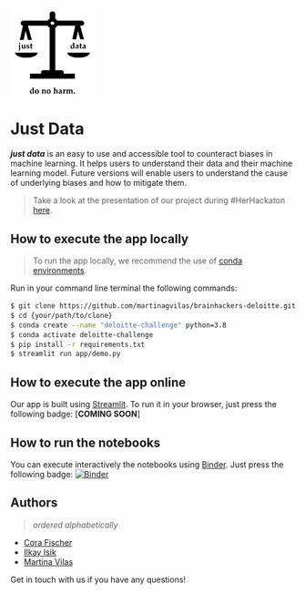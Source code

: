 
<img align="center" src="app/deloitte_pitch_logo_square_blackV2.png" alt="black_logo" width="150" />


# Just Data
___just data___ is an easy to use and accessible tool to counteract biases in machine learning. It helps users to understand their data and their machine learning model. Future versions will enable users to understand the cause of underlying biases and how to mitigate them.

> Take a look at the presentation of our project during #HerHackaton [here](https://docs.google.com/presentation/d/19n3YCCHYo_L5I6NWru_N_1UXOiQzOQu_ntFsj3xzPuE/edit#slide=id.ge12f623f95_0_45).

## How to execute the app locally
> To run the app locally, we recommend the use of [conda environments](https://www.anaconda.com/).

Run in your command line terminal the following commands:

```bash
$ git clone https://github.com/martinagvilas/brainhackers-deloitte.git
$ cd {your/path/to/clone}
$ conda create --name "deloitte-challenge" python=3.8
$ conda activate deloitte-challenge
$ pip install -r requirements.txt
$ streamlit run app/demo.py
```

## How to execute the app online
Our app is built using [Streamlit](https://streamlit.io/). To run it in your browser, just press the following badge: [__COMING SOON__]


## How to run the notebooks
You can execute interactively the notebooks using [Binder](https://mybinder.org/). Just press the following badge: [![Binder](https://mybinder.org/badge_logo.svg)](https://mybinder.org/v2/gh/martinagvilas/brainhackers-deloitte/HEAD?urlpath=lab)


## Authors
> _ordered alphabetically_
- [Cora Fischer](https://github.com/corafischer)
- [Ilkay Isik](https://github.com/ilkayisik)
- [Martina Vilas](https://github.com/martinagvilas)

Get in touch with us if you have any questions!

